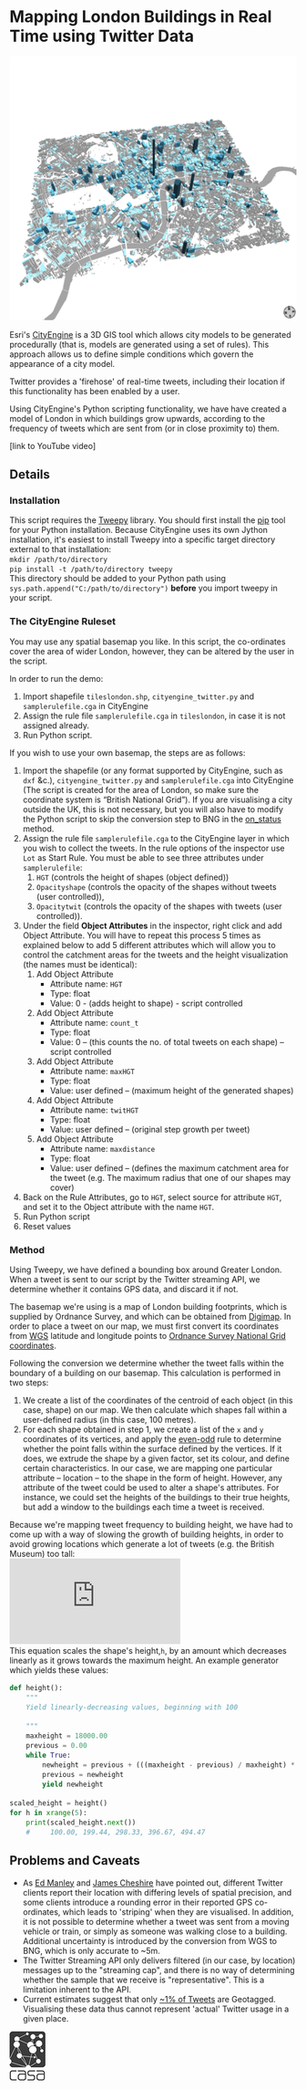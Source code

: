 # Mapping London Buildings in Real Time using Twitter Data

![London](london.png "London")

Esri's [CityEngine](http://www.esri.com/software/cityengine) is a 3D GIS tool which allows city models to be generated procedurally (that is, models are generated using a set of rules). This approach allows us to define simple conditions which govern the appearance of a city model.

Twitter provides a 'firehose' of real-time tweets, including their location if this functionality has been enabled by a user.

Using CityEngine's Python scripting functionality, we have have created a model of London in which buildings grow upwards, according to the frequency of tweets which are sent from (or in close proximity to) them.

[link to YouTube video]

## Details
### Installation ###
This script requires the [Tweepy](http://tweepy.github.io) library. You should first install the [pip](http://www.pip-installer.org/en/latest/) tool for your Python installation. Because CityEngine uses its own Jython installation, it's easiest to install Tweepy into a specific target directory external to that installation:  
`mkdir /path/to/directory`  
`pip install -t /path/to/directory tweepy`  
This directory should be added to your Python path using `sys.path.append("C:/path/to/directory")` **before** you import tweepy in your script.

### The CityEngine Ruleset ###

You may use any spatial basemap you like. In this script, the co-ordinates cover the area of wider London, however, they can be altered by the user in the script.

In order to run the demo:

1. Import shapefile `tileslondon.shp`, `cityengine_twitter.py` and `samplerulefile.cga` in CityEngine
2. Assign the rule file `samplerulefile.cga` in `tileslondon`, in case it is not assigned already. 
3. Run Python script.

If you wish to use your own basemap, the steps are as follows:  

1.  Import the shapefile (or any format supported by CityEngine, such as `dxf` &c.), `cityengine_twitter.py` and `samplerulefile.cga` into CityEngine (The script is created for the area of London, so make sure the coordinate system is “British National Grid”). If you are visualising a city outside the UK, this is not necessary, but you will also have to modify the Python script to skip the conversion step to BNG in the [on_status](cityengine_twitter.py#L178) method.
2.  Assign the rule file `samplerulefile.cga` to the CityEngine layer in which you wish to collect the tweets. In the rule options of the inspector use `Lot` as Start Rule. You must be able to see three attributes under `samplerulefile`:
    1. `HGT` (controls the height of shapes (object defined))
    2. `Opacityshape` (controls the opacity of the shapes without tweets (user controlled)),
    3. `Opacitytwit` (controls the opacity of the shapes with tweets (user controlled)).
3. Under the field **Object Attributes** in the inspector, right click and add Object Attribute.
You will have to repeat this process 5 times as explained below to add 5 different attributes which will allow you to control the catchment areas for the tweets and the height visualization (the names must be identical): 
    1. Add Object Attribute
        - Attribute name: `HGT` 
        - Type: float 
        - Value: 0 - (adds height to shape) - script controlled
    2. Add Object Attribute
        - Attribute name: `count_t` 
        - Type: float
        - Value: 0 – (this counts the no. of total tweets on each shape) – script controlled
    3. Add Object Attribute
        - Attribute name: `maxHGT`
        - Type: float
        - Value: user defined – (maximum height of the generated shapes)
    4. Add Object Attribute
        - Attribute name: `twitHGT`
        - Type: float
        - Value: user defined – (original step growth per tweet)
    5. Add Object Attribute
        - Attribute name: `maxdistance`
        - Type: float
        - Value: user defined – (defines the maximum catchment area for the tweet (e.g. The maximum radius that one of our shapes may cover)
4. Back on the Rule Attributes, go to `HGT`, select source for attribute `HGT`, and set it to the Object attribute with the name `HGT`. 
5.  Run Python script
6.  Reset values

### Method ###
Using Tweepy, we have defined a bounding box around Greater London. When a tweet is sent to our script by the Twitter streaming API, we determine whether it contains GPS data, and discard it if not.

The basemap we're using is a map of London building footprints, which is supplied by Ordnance Survey, and which can be obtained from [Digimap](http://digimap.edina.ac.uk/digimap/home). In order to place a tweet on our map, we must first convert its coordinates from [WGS](http://en.wikipedia.org/wiki/WGS84) latitude and longitude points to [Ordnance Survey National Grid coordinates](http://en.wikipedia.org/wiki/British_National_Grid).

Following the conversion we determine whether the tweet falls within the boundary of a building on our basemap. This calculation is performed in two steps:

1. We create a list of the coordinates of the centroid of each object (in this case, shape) on our map. We then calculate which shapes fall within a user-defined radius (in this case, 100 metres).
2. For each shape obtained in step 1, we create a list of the `x` and `y` coordinates of its vertices, and apply the [even-odd](http://en.wikipedia.org/wiki/Even–odd_rule) rule to determine whether the point falls within the surface defined by the vertices. If it does, we extrude the shape by a given factor, set its colour, and define certain characteristics. In our case, we are mapping one particular attribute – location – to the shape in the form of height. However, any attribute of the tweet could be used to alter a shape's attributes. For instance, we could set the heights of the buildings to their true heights, but add a window to the buildings each time a tweet is received.

Because we're mapping tweet frequency to building height, we have had to come up with a way of slowing the growth of building heights, in order to avoid growing locations which generate a lot of tweets (e.g. the British Museum) too tall:  
![equation](http://latex.codecogs.com/png.latex?%5Cfn_phv%20h%20%3D%20h_%7Bprev%7D%20&plus;%20%5Cleft%20%28%5Cfrac%7Bh_%7Bmax%7D%20-%20h_%7Bprev%7D%7D%7Bh_%7Bmax%7D%7D%20%5Cright%29%20*%20100)  
This equation scales the shape's height,`h`, by an amount which decreases linearly as it grows towards the maximum height.
An example generator which yields these values:

``` python
def height():
    """
    Yield linearly-decreasing values, beginning with 100

    """
    maxheight = 18000.00
    previous = 0.00
    while True:
        newheight = previous + (((maxheight - previous) / maxheight) * 100.00)
        previous = newheight
        yield newheight

scaled_height = height()
for h in xrange(5):
    print(scaled_height.next())
    #     100.00, 199.44, 298.33, 396.67, 494.47
```

## Problems and Caveats

- As [Ed Manley](http://urbanmovements.co.uk) and [James Cheshire](http://spatial.ly) have pointed out, different Twitter clients report their location with differing levels of spatial precision, and some clients introduce a rounding error in their reported GPS co-ordinates, which leads to 'striping' when they are visualised. In addition, it is not possible to determine whether a tweet was sent from a moving vehicle or train, or simply as someone was walking close to a building. Additional uncertainty is introduced by the conversion from WGS to BNG, which is only accurate to ~5m.
- The Twitter Streaming API only delivers filtered (in our case, by location) messages up to the "streaming cap", and there is no way of determining whether the sample that we receive is "representative". This is a limitation inherent to the API.  
- Current estimates suggest that only [~1% of Tweets](http://www.quora.com/What-percentage-of-tweets-are-geotagged-What-percentage-of-geotagged-tweets-are-ascribed-to-a-venue#) are Geotagged. Visualising these data thus cannot represent 'actual' Twitter usage in a given place.

[![CASA](casa_black.png)](http://www.bartlett.ucl.ac.uk/casa)
